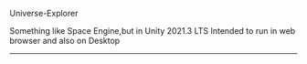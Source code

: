 Universe-Explorer


Something like Space Engine,but in Unity 2021.3 LTS
Intended to run in web browser and also on Desktop

-------
